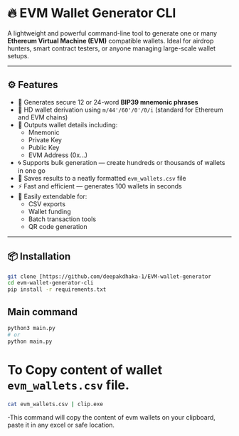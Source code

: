 # 🔥 EVM Wallet Generator CLI

A lightweight and powerful command-line tool to generate one or many **Ethereum Virtual Machine (EVM)** compatible wallets. Ideal for airdrop hunters, smart contract testers, or anyone managing large-scale wallet setups.

---

## ⚙️ Features

- 🔐 Generates secure 12 or 24-word **BIP39 mnemonic phrases**
- 🧠 HD wallet derivation using `m/44'/60'/0'/0/i` (standard for Ethereum and EVM chains)
- 💼 Outputs wallet details including:
  - Mnemonic
  - Private Key
  - Public Key
  - EVM Address (0x...)
- 🌀 Supports bulk generation — create hundreds or thousands of wallets in one go
- 💾 Saves results to a neatly formatted `evm_wallets.csv` file
- ⚡ Fast and efficient — generates 100 wallets in seconds
- 🧰 Easily extendable for:
  - CSV exports
  - Wallet funding
  - Batch transaction tools
  - QR code generation

---

## 📦 Installation

```bash
git clone [https://github.com/deepakdhaka-1/EVM-wallet-generator
cd evm-wallet-generator-cli
pip install -r requirements.txt
```
## Main command
```bash
python3 main.py
# or
python main.py
```
# To Copy content of wallet `evm_wallets.csv` file.
```bash
cat evm_wallets.csv | clip.exe
```
-This command will copy the content of evm wallets on your clipboard, paste it in any excel or safe location.
